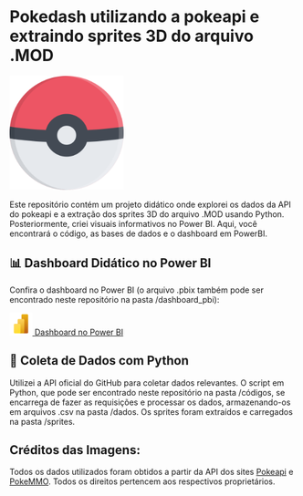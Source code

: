 # Pokedash utilizando a pokeapi e extraindo sprites 3D do arquivo .MOD

<img src="https://github.com/mhirokitomida/imagens/blob/main/pokeball.png?raw=true" width="200" />

Este repositório contém um projeto didático onde explorei os dados da API do pokeapi e a extração dos sprites 3D do arquivo .MOD usando Python. 
Posteriormente, criei visuais informativos no Power BI. Aqui, você encontrará o código, as bases de dados e o dashboard em PowerBI.

## 📊 Dashboard Didático no Power BI

Confira o dashboard no Power BI (o arquivo .pbix também pode ser encontrado neste repositório na pasta /dashboard_pbi):

<a href="">
  <img src="https://github.com/mhirokitomida/imagens/blob/main/icon_pbi.png?raw=true" alt="Dashboard no Power BI" width="40">
  Dashboard no Power BI
</a>


## 🐍 Coleta de Dados com Python

Utilizei a API oficial do GitHub para coletar dados relevantes. O script em Python, que pode ser encontrado neste repositório na pasta /códigos, se encarrega de fazer as requisições e processar os dados, armazenando-os em arquivos .csv na pasta /dados.
Os sprites foram extraídos e carregados na pasta /sprites.

## Créditos das Imagens:

Todos os dados utilizados foram obtidos a partir da API dos sites [Pokeapi](https://pokeapi.co/) e [PokeMMO](https://forums.pokemmo.com/index.php?/topic/84254-mod-hd-battle-sprites/). Todos os direitos pertencem aos respectivos proprietários.
